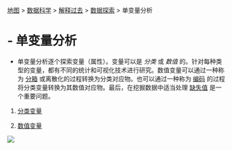 [地图](data_mining_map.htm) > [数据科学](data_mining.htm) > [解释过去](explaining_the_past.htm) > [数据探索](data_exploration.htm) > 单变量分析

# -   单变量分析

-   单变量分析逐个探索变量（属性）。变量可以是 *分类* 或 *数值* 的。针对每种类型的变量，都有不同的统计和可视化技术进行研究。数值变量可以通过一种称为 [分箱](binning.htm) 或离散化的过程转换为分类对应物。也可以通过一种称为 [编码](encoding.htm) 的过程将分类变量转换为其数值对应物。最后，在挖掘数据中适当处理 [缺失值](missing_values.htm) 是一个重要问题。

1.  [分类变量](categorical_variables.htm)

1.  [数值变量](numerical_variables.htm)

<map name="FPMap0"></map>![](../Images/53b579fd9f3745c7f1d1d50fa7eff173.jpg)
